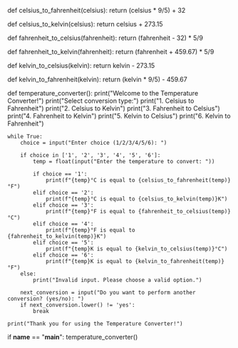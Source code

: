 def celsius_to_fahrenheit(celsius):
    return (celsius * 9/5) + 32

def celsius_to_kelvin(celsius):
    return celsius + 273.15

def fahrenheit_to_celsius(fahrenheit):
    return (fahrenheit - 32) * 5/9

def fahrenheit_to_kelvin(fahrenheit):
    return (fahrenheit + 459.67) * 5/9

def kelvin_to_celsius(kelvin):
    return kelvin - 273.15

def kelvin_to_fahrenheit(kelvin):
    return (kelvin * 9/5) - 459.67

def temperature_converter():
    print("Welcome to the Temperature Converter!")
    print("Select conversion type:")
    print("1. Celsius to Fahrenheit")
    print("2. Celsius to Kelvin")
    print("3. Fahrenheit to Celsius")
    print("4. Fahrenheit to Kelvin")
    print("5. Kelvin to Celsius")
    print("6. Kelvin to Fahrenheit")
    
    while True:
        choice = input("Enter choice (1/2/3/4/5/6): ")
        
        if choice in ['1', '2', '3', '4', '5', '6']:
            temp = float(input("Enter the temperature to convert: "))
            
            if choice == '1':
                print(f"{temp}°C is equal to {celsius_to_fahrenheit(temp)}°F")
            elif choice == '2':
                print(f"{temp}°C is equal to {celsius_to_kelvin(temp)}K")
            elif choice == '3':
                print(f"{temp}°F is equal to {fahrenheit_to_celsius(temp)}°C")
            elif choice == '4':
                print(f"{temp}°F is equal to {fahrenheit_to_kelvin(temp)}K")
            elif choice == '5':
                print(f"{temp}K is equal to {kelvin_to_celsius(temp)}°C")
            elif choice == '6':
                print(f"{temp}K is equal to {kelvin_to_fahrenheit(temp)}°F")
        else:
            print("Invalid input. Please choose a valid option.")
        
        next_conversion = input("Do you want to perform another conversion? (yes/no): ")
        if next_conversion.lower() != 'yes':
            break

    print("Thank you for using the Temperature Converter!")

if __name__ == "__main__":
    temperature_converter()
